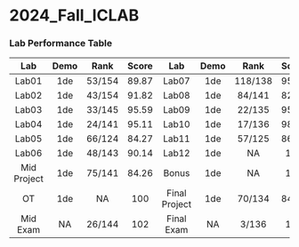 # 2024_Fall_ICLAB

### **Lab Performance Table**

|      Lab       | Demo |   Rank   | Score  |      Lab       | Demo |   Rank   | Score  |
|:-------------:|:---------:|:--------:|:------:|:-------------:|:---------:|:--------:|:------:|
|    Lab01      |   1de     |  53/154  |  89.87 |    Lab07      |   1de     | 118/138  |  95.76 |
|    Lab02      |   1de     |  43/154  |  91.82 |    Lab08      |   1de     |  84/141  |  82.34 |
|    Lab03      |   1de     |  33/145  |  95.59 |    Lab09      |   1de     |  22/135  |  95.33 |
|    Lab04      |   1de     |  24/141  |  95.11 |    Lab10      |   1de     |  17/136  |  98.82 |
|    Lab05      |   1de     |  66/124  |  84.27 |    Lab11      |   1de     |  57/125  |  86.56 |
|    Lab06      |   1de     |  48/143  |  90.14 |    Lab12      |   1de     |    NA    |  100   |
| Mid Project   |   1de     |  75/141  |  84.26 |    Bonus      |   1de     |    NA    |  100   |
|      OT       |   1de     |    NA    |  100   | Final Project |   1de     |  70/134  |  84.55 |
|  Mid Exam     |   NA     |  26/144  |  102   |  Final Exam   |   NA     |   3/136  |  106   |
